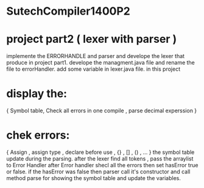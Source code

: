 # SutechCompiler1400P2
# project part2 ( lexer with parser )
 implemente the ERRORHANDLE and parser and develope the lexer that produce in project part1.
 develope the managment.java file and rename the file to errorHandler.
 add some variable in lexer.java file.
in this project
# display the:
{
Symbol table, Check all errors in one compile , parse decimal experssion 
}
# chek errors:
{
Assign , assign type , declare before use , {} , [] , () , ...
}
the symbol table update during the parsing.
after the lexer find all tokens , pass the arraylist to Error Handler
after Error handler shecl all the errors then set hasError true or false.
if the hasError was false then parser call it's constructor and call method parse for 
showing the symbol table and update the variables.
